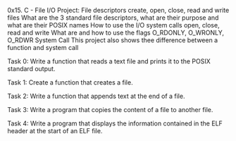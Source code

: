 0x15. C - File I/O
Project: File descriptors
create, open, close, read and write files
What are the 3 standard file descriptors, what are their purpose and what are their POSIX names
How to use the I/O system calls open, close, read and write
What are and how to use the flags O_RDONLY, O_WRONLY, O_RDWR
System Call
This project also shows thee difference between a function and system call


Task 0: Write a function that reads a text file and prints it to the POSIX standard output.

Task 1: Create a function that creates a file.

Task 2: Write a function that appends text at the end of a file.

Task 3: Write a program that copies the content of a file to another file.

Task 4: Write a program that displays the information contained in the ELF header at the start of an ELF file.
